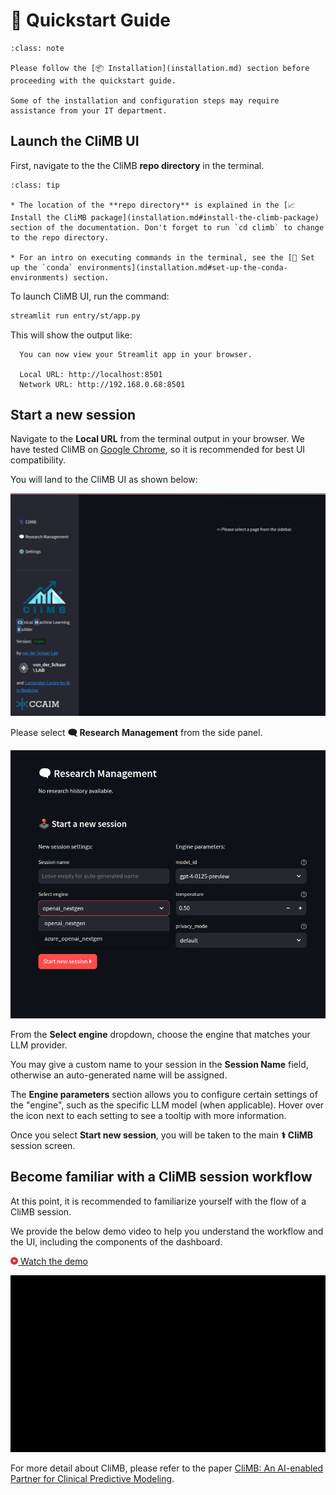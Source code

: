 # 🚀 Quickstart Guide

```{admonition} Installation
:class: note

Please follow the [📦 Installation](installation.md) section before proceeding with the quickstart guide.

Some of the installation and configuration steps may require assistance from your IT department.
```

## Launch the CliMB UI

First, navigate to the the CliMB **repo directory** in the terminal.

```{admonition} Tips
:class: tip

* The location of the **repo directory** is explained in the [📈 Install the CliMB package](installation.md#install-the-climb-package) section of the documentation. Don't forget to run `cd climb` to change to the repo directory.

* For an intro on executing commands in the terminal, see the [🐍 Set up the `conda` environments](installation.md#set-up-the-conda-environments) section.
```

To launch CliMB UI, run the command:
```bash
streamlit run entry/st/app.py
```

This will show the output like:
```
  You can now view your Streamlit app in your browser.

  Local URL: http://localhost:8501
  Network URL: http://192.168.0.68:8501
```

## Start a new session

Navigate to the **Local URL** from the terminal output in your browser.
We have tested CliMB on [Google Chrome](https://www.google.com/intl/en_uk/chrome/), so it is recommended for best UI compatibility.

You will land to the CliMB UI as shown below:

![First Launch](assets/quickstart/q01_first_launch.png)

Please select **🗨️ Research Management** from the side panel.

![Research Management](assets/quickstart/q02_research_management.png)

From the **Select engine** dropdown, choose the engine that matches your LLM provider.

You may give a custom name to your session in the **Session Name** field, otherwise an auto-generated name will be assigned.

The **Engine parameters** section allows you to configure certain settings of the "engine", such as the specific LLM model (when applicable).
Hover over the <i class="fa-regular fa-circle-question"></i> icon next to each setting to see a tooltip with more information.

Once you select **Start new session**, you will be taken to the main **⚕️ CliMB** session screen.

## Become familiar with a CliMB session workflow

At this point, it is recommended to familiarize yourself with the flow of a CliMB session.

We provide the below demo video to help you understand the workflow and the UI, including the components of the dashboard.

[<img src="assets/play.svg" height=12> Watch the demo](https://www.youtube.com/watch?v=76XuR0K3F5Y)

[![Demo Video](assets/video-demo.gif)](https://www.youtube.com/watch?v=76XuR0K3F5Y)

For more detail about CliMB, please refer to the paper [CliMB: An AI-enabled Partner for Clinical Predictive Modeling](http://arxiv.org/abs/2410.03736).
